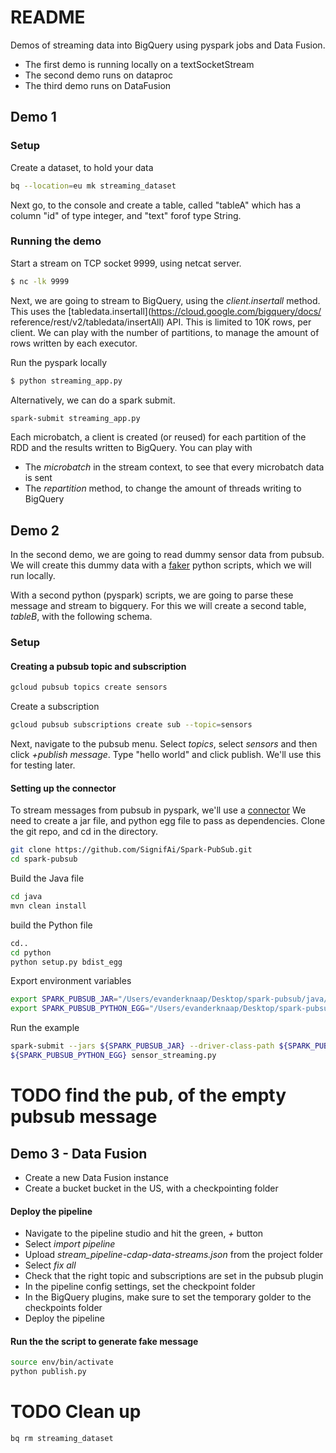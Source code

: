 # README 

Demos of streaming data into BigQuery using pyspark jobs and Data Fusion. 
- The first demo is running locally on a textSocketStream
- The second demo runs on dataproc
- The third demo runs on DataFusion

## Demo 1

### Setup 
Create a dataset, to hold your data
```bash
bq --location=eu mk streaming_dataset
```

Next go, to the console and create a table, called "tableA" which
has a column "id" of type integer, and "text" forof type String.

### Running the demo
Start a stream on TCP socket 9999, using netcat server.
```bash
$ nc -lk 9999
```

Next, we are going to stream to BigQuery, using the *client.insertall* method.
This uses the [tabledata.insertall](https://cloud.google.com/bigquery/docs/
reference/rest/v2/tabledata/insertAll) API. This is limited to 10K rows, per 
client. We can play with the number of partitions, to manage the amount
of rows written by each executor.

Run the pyspark locally 
```bash
$ python streaming_app.py
```

Alternatively, we can do a spark submit.
```bash
spark-submit streaming_app.py
```

Each microbatch, a client is created (or reused) for each partition of the RDD
and the results written to BigQuery. You can play with
- The *microbatch* in the stream context, to see that every microbatch data is sent
- The *repartition* method, to change the amount of threads writing to BigQuery

## Demo 2 

In the second demo, we are going to read dummy sensor data from pubsub.
We will create this dummy data with a [faker](https://github.com/joke2k/faker)
python scripts, which we will run locally. 

With a second python (pyspark) scripts, we are going to parse these message
and stream to bigquery. For this we will create a second table, *tableB*, 
with the following schema.

### Setup 

#### Creating a pubsub topic and subscription 
```bash
gcloud pubsub topics create sensors
```
Create a subscription
```bash
gcloud pubsub subscriptions create sub --topic=sensors
```
Next, navigate to the pubsub menu. Select *topics*, select *sensors* and then
click *+publish message*. Type "hello world" and click publish. We'll use this
for testing later. 

#### Setting up the connector
To stream messages from pubsub in pyspark, we'll use a [connector](https://github.com/SignifAi/Spark-PubSub) 
We need to create a jar file, and python egg file to pass as dependencies. Clone the git repo, and cd in the directory. 

```bash
git clone https://github.com/SignifAi/Spark-PubSub.git
cd spark-pubsub
```
 Build the Java file

 ```bash
 cd java
 mvn clean install
 ```

 build the Python file
 ```bash
 cd..
 cd python
 python setup.py bdist_egg
 ```

 Export environment variables
 ```bash
 export SPARK_PUBSUB_JAR="/Users/evanderknaap/Desktop/spark-pubsub/java/target/spark_pubsub-1.1-SNAPSHOT.jar"
 export SPARK_PUBSUB_PYTHON_EGG="/Users/evanderknaap/Desktop/spark-pubsub/python/dist/spark_pubsub-1.0.0-py2.7.egg"
 ```

Run the example
 ```bash
spark-submit --jars ${SPARK_PUBSUB_JAR} --driver-class-path ${SPARK_PUBSUB_JAR} --py-files \
${SPARK_PUBSUB_PYTHON_EGG} sensor_streaming.py
 ```

 # TODO find the pub, of the empty pubsub message 

## Demo 3 -  Data Fusion

- Create a new Data Fusion instance
- Create a bucket bucket in the US, with a checkpointing folder

#### Deploy the pipeline
- Navigate to the pipeline studio and hit the green, *+* button
- Select *import pipeline*
- Upload *stream_pipeline-cdap-data-streams.json* from the project folder
- Select *fix all*
- Check that the right topic and subscriptions are set in the pubsub plugin 
- In the pipeline config settings, set the checkpoint folder
- In the BigQuery plugins, make sure to set the temporary golder to the checkpoints folder
- Deploy the pipeline 

#### Run the the script to generate fake message 

``` bash
source env/bin/activate
python publish.py 
```

# TODO Clean up 

```bash
bq rm streaming_dataset
```